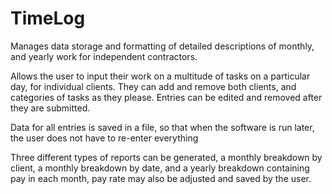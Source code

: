 # TimeLog
Manages data storage and formatting of detailed descriptions of monthly, and yearly work for independent contractors.

Allows the user to input their work on a multitude of tasks on a particular day, for individual clients. They can add and remove both clients, and categories of tasks as they please. Entries can be edited and removed after they are submitted.

Data for all entries is saved in a file, so that when the software is run later, the user does not have to re-enter everything

Three different types of reports can be generated, a monthly breakdown by client, a monthly breakdown by date, and a yearly breakdown containing pay in each month, pay rate may also be adjusted and saved by the user.
